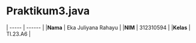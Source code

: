 # Praktikum3.java

| ----- | ------ |
|**Nama** | Eka Juliyana Rahayu |
|**NIM** | 312310594 |
|**Kelas** | TI.23.A6 |


